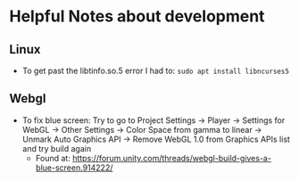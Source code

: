 # Helpful Notes about development

## Linux

- To get past the libtinfo.so.5 error I had to: `sudo apt install libncurses5`

## Webgl

- To fix blue screen: Try to go to Project Settings -> Player -> Settings for WebGL -> Other Settings -> Color Space from gamma to linear -> Unmark Auto Graphics API -> Remove WebGL 1.0 from Graphics APIs list and try build again
	+ Found at: https://forum.unity.com/threads/webgl-build-gives-a-blue-screen.914222/
